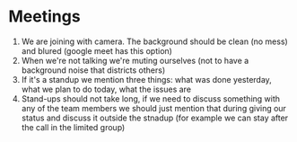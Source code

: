 # Meetings


1. We are joining with camera. The background should be clean (no mess) and blured (google meet has this option)
2. When we're not talking we're muting ourselves (not to have a background noise that districts others)
3. If it's a standup we mention three things: what was done yesterday, what we plan to do today, what the issues are
4. Stand-ups should not take long, if we need to discuss something with any of the team members we should just mention that during giving our status and discuss it outside the stnadup (for example we can stay after the call in the limited group) 
